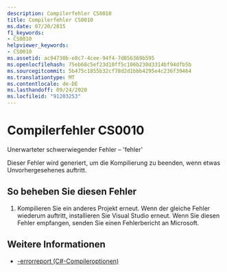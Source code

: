 ```yaml
---
description: Compilerfehler CS0010
title: Compilerfehler CS0010
ms.date: 07/20/2015
f1_keywords:
- CS0010
helpviewer_keywords:
- CS0010
ms.assetid: ac94730b-e8c7-4cee-94f4-7d856369b595
ms.openlocfilehash: 75eb68c5ef23d10ff5c106b230d3314bf94dfb5b
ms.sourcegitcommit: 5b475c1855b32cf78d2d1bbb4295e4c236f39464
ms.translationtype: MT
ms.contentlocale: de-DE
ms.lasthandoff: 09/24/2020
ms.locfileid: "91203253"
---
```

# <a name="compiler-error-cs0010"></a>Compilerfehler CS0010

Unerwarteter schwerwiegender Fehler – 'fehler'  
  
 Dieser Fehler wird generiert, um die Kompilierung zu beenden, wenn etwas Unvorhergesehenes auftritt.  
  
## <a name="to-correct-this-error"></a>So beheben Sie diesen Fehler  
  
1. Kompilieren Sie ein anderes Projekt erneut. Wenn der gleiche Fehler wiederum auftritt, installieren Sie Visual Studio erneut. Wenn Sie diesen Fehler empfangen, senden Sie einen Fehlerbericht an Microsoft.  
  
## <a name="see-also"></a>Weitere Informationen

- [-errorreport (C#-Compileroptionen)](../language-reference/compiler-options/errorreport-compiler-option.md)
